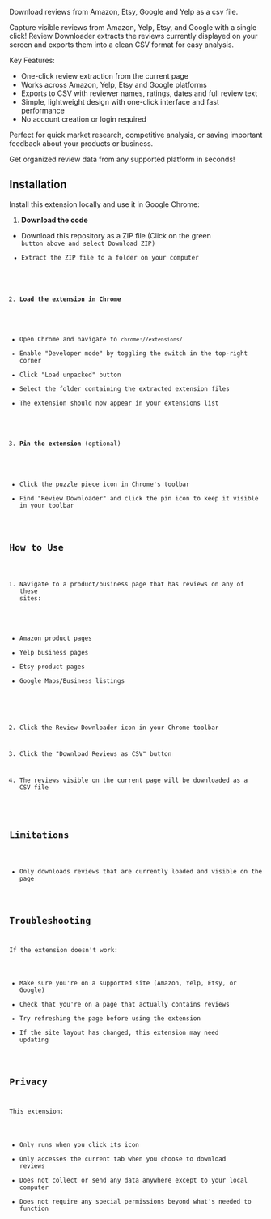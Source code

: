 Download reviews from Amazon, Etsy, Google and Yelp as a csv file.

Capture visible reviews from Amazon, Yelp, Etsy, and Google with a single click! Review Downloader extracts the reviews currently displayed on your screen and exports them into a clean CSV format for easy analysis.

Key Features:

- One-click review extraction from the current page
- Works across Amazon, Yelp, Etsy and Google platforms
- Exports to CSV with reviewer names, ratings, dates and full review text
- Simple, lightweight design with one-click interface and fast performance
- No account creation or login required

Perfect for quick market research, competitive analysis, or saving important feedback about your products or business.

Get organized review data from any supported platform in seconds!

## Installation

Install this extension locally and use it in Google Chrome:

1. **Download the code**
- Download this repository as a ZIP file (Click on the green <code> button above and select Download ZIP)
- Extract the ZIP file to a folder on your computer

2. **Load the extension in Chrome**
- Open Chrome and navigate to `chrome://extensions/`
- Enable "Developer mode" by toggling the switch in the top-right corner
- Click "Load unpacked" button
- Select the folder containing the extracted extension files
- The extension should now appear in your extensions list

3. **Pin the extension** (optional)
- Click the puzzle piece icon in Chrome's toolbar
- Find "Review Downloader" and click the pin icon to keep it visible in your toolbar

## How to Use

1. Navigate to a product/business page that has reviews on any of these sites:
- Amazon product pages
- Yelp business pages
- Etsy product pages
- Google Maps/Business listings

2. Click the Review Downloader icon in your Chrome toolbar

3. Click the "Download Reviews as CSV" button

4. The reviews visible on the current page will be downloaded as a CSV file

## Limitations

- Only downloads reviews that are currently loaded and visible on the page

## Troubleshooting

If the extension doesn't work:

- Make sure you're on a supported site (Amazon, Yelp, Etsy, or Google)
- Check that you're on a page that actually contains reviews
- Try refreshing the page before using the extension
- If the site layout has changed, this extension may need updating

## Privacy

This extension:
- Only runs when you click its icon
- Only accesses the current tab when you choose to download reviews
- Does not collect or send any data anywhere except to your local computer
- Does not require any special permissions beyond what's needed to function